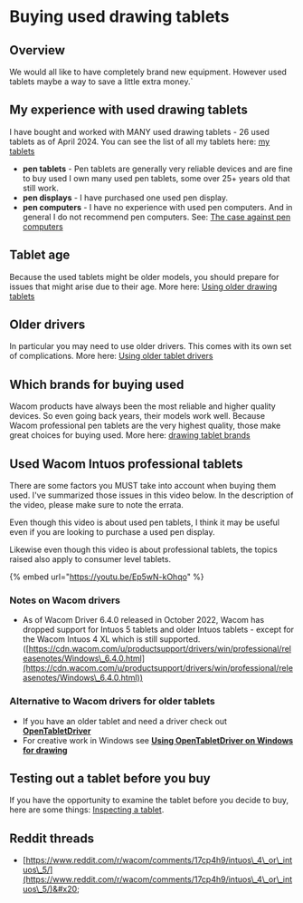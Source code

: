 # Buying used drawing tablets

## Overview

We would all like to have completely brand new equipment. However used tablets maybe a way to save a little extra money.\`

## My experience with used drawing tablets

I have bought and worked with MANY used drawing tablets - 26 used tablets as of April 2024. You can see the list of all my tablets here: [my tablets](../about-thesevenpens/my-tablets.md)&#x20;

* **pen tablets** - Pen tablets are generally very reliable devices and are fine to buy used I own many used pen tablets, some over 25+ years old that still work.
* **pen displays** - I have purchased one used pen display.&#x20;
* **pen computers** - I have no experience with used pen computers. And in general I do not recommend pen computers. See: [The case against pen computers](the-case-against-pen-computers.md)&#x20;

## Tablet age

Because the used tablets might be older models, you should prepare for issues that might arise due to their age. More here: [Using older drawing tablets](../guides/general/using-older-drawing-tablets.md)&#x20;

## **Older drivers**&#x20;

In particular you may need to use older drivers. This comes with its own set of complications. More here: [Using older tablet drivers](../guides/drivers/using-older-tablet-drivers.md)

## Which brands for buying used

Wacom products have always been the most reliable and higher quality devices. So even going back years, their models work well. Because Wacom professional pen tablets are the very highest quality, those make great choices for buying used. More here: [drawing tablet brands](../drawing-tablet-brands/) &#x20;

## Used Wacom Intuos professional tablets

There are some factors you MUST take into account when buying them used. I've summarized those issues in this video below. In the description of the video, please make sure to note the errata.

Even though this video is about used pen tablets, I think it may be useful even if you are looking to purchase a used pen display.&#x20;

Likewise even though this video is about professional tablets, the topics raised also apply to consumer level tablets.

{% embed url="https://youtu.be/Ep5wN-kOhqo" %}

### Notes on Wacom drivers

* As of Wacom Driver 6.4.0 released in October 2022, Wacom has dropped support for Intuos 5 tablets and older Intuos tablets - except for the Wacom Intuos 4 XL which is still supported. ([https://cdn.wacom.com/u/productsupport/drivers/win/professional/releasenotes/Windows\_6.4.0.html](https://cdn.wacom.com/u/productsupport/drivers/win/professional/releasenotes/Windows\_6.4.0.html))

### Alternative to Wacom drivers for older tablets

* If you have an older tablet and need a driver check out [**OpenTabletDriver**](../guides/drivers/opentabletdriver/)&#x20;
* For creative work in Windows see [**Using OpenTabletDriver on Windows for drawing**](../guides/drivers/opentabletdriver/opentabletdriver-windows.md)

## Testing out a tablet before you buy

If you have the opportunity to examine the tablet before you decide to buy, here are some things: [Inspecting a tablet](inspecting-a-drawing-tablet-before-buying.md). &#x20;

## Reddit threads

* [https://www.reddit.com/r/wacom/comments/17cp4h9/intuos\_4\_or\_intuos\_5/](https://www.reddit.com/r/wacom/comments/17cp4h9/intuos\_4\_or\_intuos\_5/)&#x20;
